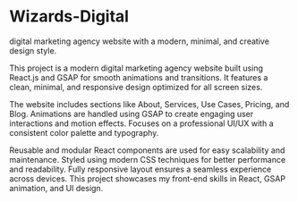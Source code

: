 # Wizards-Digital
digital marketing agency website with a modern, minimal, and creative design style.

This project is a modern digital marketing agency website built using React.js and GSAP for smooth animations and transitions.
It features a clean, minimal, and responsive design optimized for all screen sizes.

The website includes sections like About, Services, Use Cases, Pricing, and Blog.
Animations are handled using GSAP to create engaging user interactions and motion effects.
Focuses on a professional UI/UX with a consistent color palette and typography.

Reusable and modular React components are used for easy scalability and maintenance.
Styled using modern CSS techniques for better performance and readability.
Fully responsive layout ensures a seamless experience across devices.
This project showcases my front-end skills in React, GSAP animation, and UI design.
